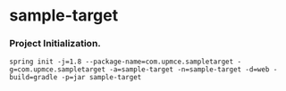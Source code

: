 # sample-target

### Project Initialization.
`spring init -j=1.8 --package-name=com.upmce.sampletarget -g=com.upmce.sampletarget -a=sample-target -n=sample-target -d=web -build=gradle -p=jar sample-target`
